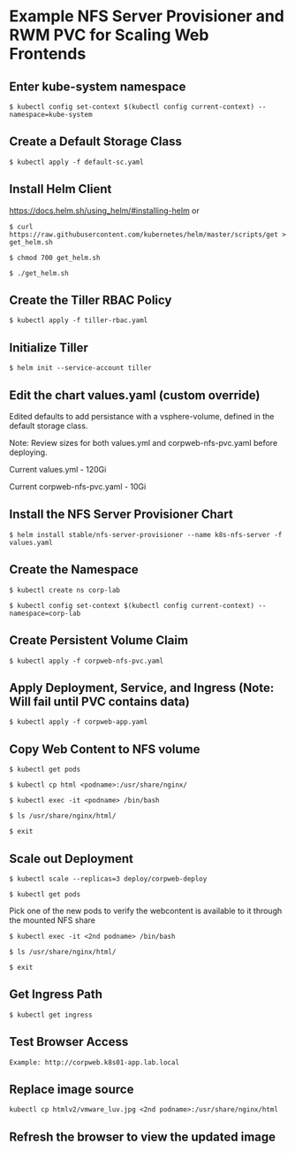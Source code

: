 # Example NFS Server Provisioner and RWM PVC for Scaling Web Frontends

## Enter kube-system namespace
`$ kubectl config set-context $(kubectl config current-context) --namespace=kube-system`

## Create a Default Storage Class
    
`$ kubectl apply -f default-sc.yaml`

## Install Helm Client
https://docs.helm.sh/using_helm/#installing-helm 
or 

`$ curl https://raw.githubusercontent.com/kubernetes/helm/master/scripts/get > get_helm.sh`

`$ chmod 700 get_helm.sh`

`$ ./get_helm.sh`

## Create the Tiller RBAC Policy

`$ kubectl apply -f tiller-rbac.yaml`

## Initialize Tiller

`$ helm init --service-account tiller`

## Edit the chart values.yaml (custom override)
Edited defaults to add persistance with a vsphere-volume, defined in the default storage class.

Note: Review sizes for both values.yml and corpweb-nfs-pvc.yaml before deploying.

Current values.yml - 120Gi

Current corpweb-nfs-pvc.yaml - 10Gi

## Install the NFS Server Provisioner Chart

`$ helm install stable/nfs-server-provisioner --name k8s-nfs-server -f values.yaml`


## Create the Namespace

`$ kubectl create ns corp-lab`

`$ kubectl config set-context $(kubectl config current-context) --namespace=corp-lab`


## Create Persistent Volume Claim

`$ kubectl apply -f corpweb-nfs-pvc.yaml`

## Apply Deployment, Service, and Ingress (Note: Will fail until PVC contains data)

`$ kubectl apply -f corpweb-app.yaml`

## Copy Web Content to NFS volume

`$ kubectl get pods`

`$ kubectl cp html <podname>:/usr/share/nginx/`

`$ kubectl exec -it <podname> /bin/bash`

`$ ls /usr/share/nginx/html/`

`$ exit`


## Scale out Deployment

`$ kubectl scale --replicas=3 deploy/corpweb-deploy`

`$ kubectl get pods`

Pick one of the new pods to verify the webcontent is available to it through the mounted NFS share

`$ kubectl exec -it <2nd podname> /bin/bash`

`$ ls /usr/share/nginx/html/`

`$ exit`


## Get Ingress Path
`$ kubectl get ingress`

## Test Browser Access
`Example: http://corpweb.k8s01-app.lab.local`

## Replace image source
`kubectl cp htmlv2/vmware_luv.jpg <2nd podname>:/usr/share/nginx/html`

## Refresh the browser to view the updated image


